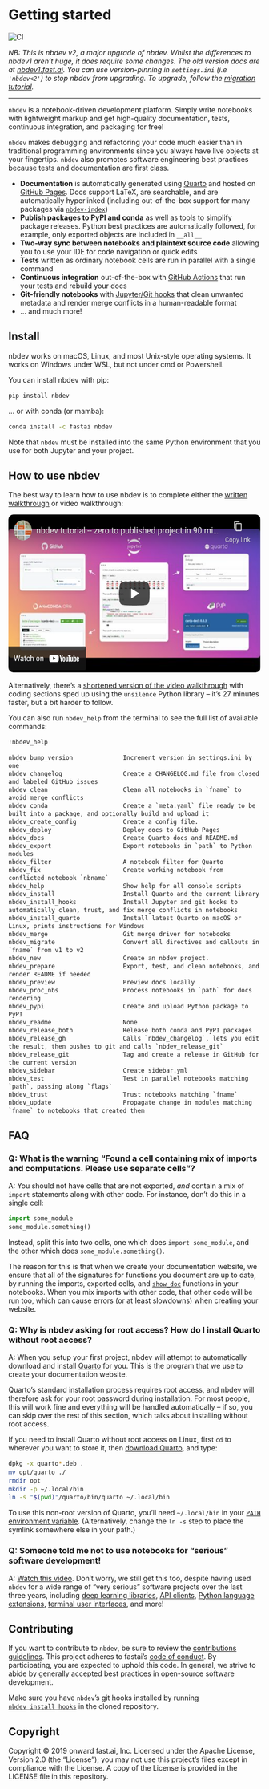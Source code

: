 Getting started
================

<!-- WARNING: THIS FILE WAS AUTOGENERATED! DO NOT EDIT! -->

<div>

![CI](https://github.com/fastai/nbdev/actions/workflows/test.yaml/badge.svg)

</div>

*NB: This is nbdev v2, a major upgrade of nbdev. Whilst the differences
to nbdev1 aren’t huge, it does require some changes. The old version
docs are at [nbdev1.fast.ai](https://nbdev1.fast.ai). You can use
version-pinning in `settings.ini` (i.e `'nbdev<2'`) to stop nbdev from
upgrading. To upgrade, follow the [migration
tutorial](https://nbdev.fast.ai/migrating.html).*

------------------------------------------------------------------------

`nbdev` is a notebook-driven development platform. Simply write
notebooks with lightweight markup and get high-quality documentation,
tests, continuous integration, and packaging for free!

`nbdev` makes debugging and refactoring your code much easier than in
traditional programming environments since you always have live objects
at your fingertips. `nbdev` also promotes software engineering best
practices because tests and documentation are first class.

- **Documentation** is automatically generated using
  [Quarto](https://quarto.org/) and hosted on [GitHub
  Pages](https://pages.github.com/). Docs support LaTeX, are searchable,
  and are automatically hyperlinked (including out-of-the-box support
  for many packages via
  [`nbdev-index`](https://github.com/fastai/nbdev-index))
- **Publish packages to PyPI and conda** as well as tools to simplify
  package releases. Python best practices are automatically followed,
  for example, only exported objects are included in `__all__`
- **Two-way sync between notebooks and plaintext source code** allowing
  you to use your IDE for code navigation or quick edits
- **Tests** written as ordinary notebook cells are run in parallel with
  a single command
- **Continuous integration** out-of-the-box with [GitHub
  Actions](https://github.com/features/actions) that run your tests and
  rebuild your docs
- **Git-friendly notebooks** with [Jupyter/Git
  hooks](https://nbdev.fast.ai/tutorials/git_friendly_jupyter.html) that
  clean unwanted metadata and render merge conflicts in a human-readable
  format
- … and much more!

## Install

nbdev works on macOS, Linux, and most Unix-style operating systems. It
works on Windows under WSL, but not under cmd or Powershell.

You can install nbdev with pip:

``` sh
pip install nbdev
```

… or with conda (or mamba):

``` sh
conda install -c fastai nbdev
```

Note that `nbdev` must be installed into the same Python environment
that you use for both Jupyter and your project.

## How to use nbdev

The best way to learn how to use nbdev is to complete either the
[written walkthrough](https://nbdev.fast.ai/tutorials/tutorial.html) or
video walkthrough:

<div style="text-align: center">

<div>

<a href="http://www.youtube.com/watch?v=l7zS8Ld4_iA" target="_blank"
title="nbdev walkthrough"><img
src="https://github.com/fastai/logos/raw/main/nbdev_walkthrough.png"
style="border-radius: 10px" width="560" height="315" /></a>

</div>

</div>

Alternatively, there’s a [shortened version of the video
walkthrough](https://youtu.be/67FdzLSt4aA) with coding sections sped up
using the `unsilence` Python library – it’s 27 minutes faster, but a bit
harder to follow.

You can also run `nbdev_help` from the terminal to see the full list of
available commands:

``` python
!nbdev_help
```

    nbdev_bump_version              Increment version in settings.ini by one
    nbdev_changelog                 Create a CHANGELOG.md file from closed and labeled GitHub issues
    nbdev_clean                     Clean all notebooks in `fname` to avoid merge conflicts
    nbdev_conda                     Create a `meta.yaml` file ready to be built into a package, and optionally build and upload it
    nbdev_create_config             Create a config file.
    nbdev_deploy                    Deploy docs to GitHub Pages
    nbdev_docs                      Create Quarto docs and README.md
    nbdev_export                    Export notebooks in `path` to Python modules
    nbdev_filter                    A notebook filter for Quarto
    nbdev_fix                       Create working notebook from conflicted notebook `nbname`
    nbdev_help                      Show help for all console scripts
    nbdev_install                   Install Quarto and the current library
    nbdev_install_hooks             Install Jupyter and git hooks to automatically clean, trust, and fix merge conflicts in notebooks
    nbdev_install_quarto            Install latest Quarto on macOS or Linux, prints instructions for Windows
    nbdev_merge                     Git merge driver for notebooks
    nbdev_migrate                   Convert all directives and callouts in `fname` from v1 to v2
    nbdev_new                       Create an nbdev project.
    nbdev_prepare                   Export, test, and clean notebooks, and render README if needed
    nbdev_preview                   Preview docs locally
    nbdev_proc_nbs                  Process notebooks in `path` for docs rendering
    nbdev_pypi                      Create and upload Python package to PyPI
    nbdev_readme                    None
    nbdev_release_both              Release both conda and PyPI packages
    nbdev_release_gh                Calls `nbdev_changelog`, lets you edit the result, then pushes to git and calls `nbdev_release_git`
    nbdev_release_git               Tag and create a release in GitHub for the current version
    nbdev_sidebar                   Create sidebar.yml
    nbdev_test                      Test in parallel notebooks matching `path`, passing along `flags`
    nbdev_trust                     Trust notebooks matching `fname`
    nbdev_update                    Propagate change in modules matching `fname` to notebooks that created them

## FAQ

### Q: What is the warning “Found a cell containing mix of imports and computations. Please use separate cells”?

A: You should not have cells that are not exported, *and* contain a mix
of `import` statements along with other code. For instance, don’t do
this in a single cell:

``` python
import some_module
some_module.something()
```

Instead, split this into two cells, one which does `import some_module`,
and the other which does `some_module.something()`.

The reason for this is that when we create your documentation website,
we ensure that all of the signatures for functions you document are up
to date, by running the imports, exported cells, and
[`show_doc`](https://nbdev.fast.ai/api/showdoc.html#show_doc) functions
in your notebooks. When you mix imports with other code, that other code
will be run too, which can cause errors (or at least slowdowns) when
creating your website.

### Q: Why is nbdev asking for root access? How do I install Quarto without root access?

A: When you setup your first project, nbdev will attempt to
automatically download and install [Quarto](https://quarto.org/) for
you. This is the program that we use to create your documentation
website.

Quarto’s standard installation process requires root access, and nbdev
will therefore ask for your root password during installation. For most
people, this will work fine and everything will be handled automatically
– if so, you can skip over the rest of this section, which talks about
installing without root access.

If you need to install Quarto without root access on Linux, first `cd`
to wherever you want to store it, then [download
Quarto](https://quarto.org/docs/get-started/), and type:

``` bash
dpkg -x quarto*.deb .
mv opt/quarto ./
rmdir opt
mkdir -p ~/.local/bin
ln -s "$(pwd)"/quarto/bin/quarto ~/.local/bin
```

To use this non-root version of Quarto, you’ll need `~/.local/bin` in
your [`PATH` environment
variable](https://linuxize.com/post/how-to-add-directory-to-path-in-linux/).
(Alternatively, change the `ln -s` step to place the symlink somewhere
else in your path.)

### Q: Someone told me not to use notebooks for “serious” software development!

A: [Watch this video](https://youtu.be/9Q6sLbz37gk). Don’t worry, we
still get this too, despite having used `nbdev` for a wide range of
“very serious” software projects over the last three years, including
[deep learning libraries](https://github.com/fastai/fastai), [API
clients](https://github.com/fastai/ghapi), [Python language
extensions](https://github.com/fastai/fastcore), [terminal user
interfaces](https://github.com/nat/ghtop), and more!

## Contributing

If you want to contribute to `nbdev`, be sure to review the
[contributions
guidelines](https://github.com/fastai/nbdev/blob/master/CONTRIBUTING.md).
This project adheres to fastai’s [code of
conduct](https://github.com/fastai/nbdev/blob/master/CODE_OF_CONDUCT.md).
By participating, you are expected to uphold this code. In general, we
strive to abide by generally accepted best practices in open-source
software development.

Make sure you have `nbdev`’s git hooks installed by running
[`nbdev_install_hooks`](https://nbdev.fast.ai/api/clean.html#nbdev_install_hooks)
in the cloned repository.

## Copyright

Copyright © 2019 onward fast.ai, Inc. Licensed under the Apache License,
Version 2.0 (the “License”); you may not use this project’s files except
in compliance with the License. A copy of the License is provided in the
LICENSE file in this repository.
